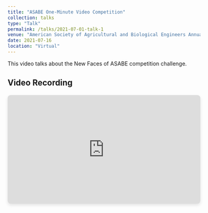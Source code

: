 ```yaml
---
title: "ASABE One-Minute Video Competition"
collection: talks
type: "Talk"
permalink: /talks/2021-07-01-talk-1
venue: "American Society of Agricultural and Biological Engineers Annual International Meeting"
date: 2021-07-16
location: "Virtual"
---
```


This video talks about the New Faces of ASABE competition challenge.

## Video Recording

<div class="video-container" style="position: relative; width: 100%; height: 0; padding-bottom: 56.25%; margin: 20px 0; border-radius: 8px; overflow: hidden; box-shadow: 0 4px 8px rgba(0,0,0,0.1);">
  <iframe 
    style="position: absolute; top: 0; left: 0; width: 100%; height: 100%;"
    src="https://youtube.com/nnVGPFfOgFo" 
    title="New Faces of ASABE - asaBE Inspired 2021: First Place Video" 
    frameborder="0" 
    allow="accelerometer; autoplay; clipboard-write; encrypted-media; gyroscope; picture-in-picture; web-share" 
    allowfullscreen>
  </iframe>
</div>
